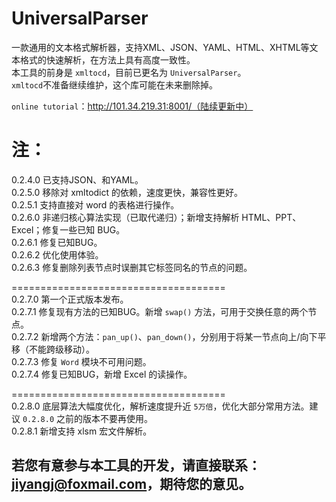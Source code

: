 # UniversalParser
一款通用的文本格式解析器，支持XML、JSON、YAML、HTML、XHTML等文本格式的快速解析，在方法上具有高度一致性。  
本工具的前身是 `xmltocd`，目前已更名为 `UniversalParser`。  
`xmltocd`不准备继续维护，这个库可能在未来删除掉。  

`online tutorial`：http://101.34.219.31:8001/（陆续更新中）  

# 注：
0.2.4.0 已支持JSON、和YAML。    
0.2.5.0 移除对 xmltodict 的依赖，速度更快，兼容性更好。  
0.2.5.1 支持直接对 word 的表格进行操作。  
0.2.6.0 非递归核心算法实现（已取代递归）；新增支持解析 HTML、PPT、Excel；修复一些已知 BUG。    
0.2.6.1 修复已知BUG。  
0.2.6.2 优化使用体验。  
0.2.6.3 修复删除列表节点时误删其它标签同名的节点的问题。  

=====================================  
0.2.7.0 第一个正式版本发布。   
0.2.7.1 修复现有方法的已知BUG。新增 `swap()` 方法，可用于交换任意的两个节点。  
0.2.7.2 新增两个方法：`pan_up()`、`pan_down()`，分别用于将某一节点向上/向下平移（不能跨级移动）。  
0.2.7.3 修复 `Word` 模块不可用问题。  
0.2.7.4 修复已知BUG，新增 Excel 的读操作。  


=====================================  
0.2.8.0 底层算法大幅度优化，解析速度提升近 `5万倍`，优化大部分常用方法。建议 `0.2.8.0` 之前的版本不要再使用。  
0.2.8.1 新增支持 xlsm 宏文件解析。  


## 若您有意参与本工具的开发，请直接联系：jiyangj@foxmail.com，期待您的意见。
